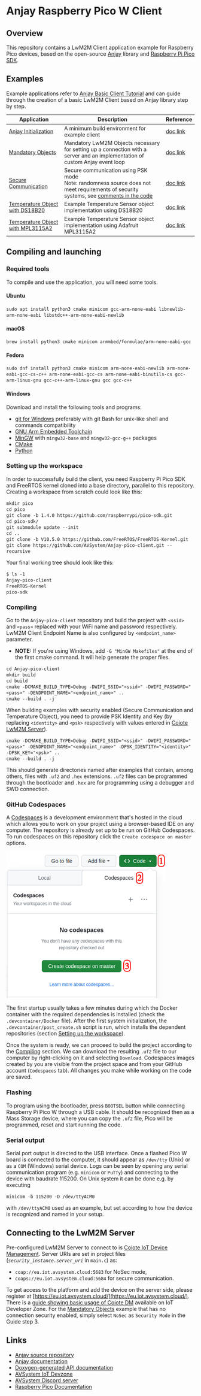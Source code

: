 # Anjay Raspberry Pico W Client
## Overview
This repository contains a LwM2M Client application example for Raspberry Pico devices, based on the open-source [Anjay](https://github.com/AVSystem/Anjay) library and [Raspberry Pi Pico SDK](https://github.com/raspberrypi/pico-sdk).

## Examples

Example applications refer to [Anjay Basic Client Tutorial](https://avsystem.github.io/Anjay-doc/BasicClient.html) and can guide through the creation of a basic LwM2M Client based on Anjay library step by step.

Application|Description|Reference
---|---|---
[Anjay Initialization](anjay_init)|A minimum build environment for example client|[doc link](https://avsystem.github.io/Anjay-doc/BasicClient/BC-Initialization.html)
[Mandatory Objects](mandatory_objects)|Mandatory LwM2M Objects necessary for setting up a connection with a server and an implementation of custom Anjay event loop|[doc link](https://avsystem.github.io/Anjay-doc/BasicClient/BC-MandatoryObjects.html)
[Secure Communication](secure_communication)|Secure communication using PSK mode<br>Note: randomness source does not meet requirements of security systems, see [comments in the code](secure_communication/main.c#L2)|[doc link](https://avsystem.github.io/Anjay-doc/BasicClient/BC-Security.html)
[Temperature Object with DS18B20](temperature_object_ds18b20)|Example Temperature Sensor object implementation using DS18B20|[doc link](https://avsystem.github.io/Anjay-doc/AdvancedTopics/AT-IpsoObjects.html)
[Temperature Object with MPL3115A2](temperature_object_mpl3115a2)|Example Temperature Sensor object implementation using Adafruit MPL3115A2|[doc link](https://avsystem.github.io/Anjay-doc/AdvancedTopics/AT-IpsoObjects.html)

## Compiling and launching

### Required tools

To compile and use the application, you will need some tools.

#### Ubuntu

```
sudo apt install python3 cmake minicom gcc-arm-none-eabi libnewlib-arm-none-eabi libstdc++-arm-none-eabi-newlib
```

#### macOS

```
brew install python3 cmake minicom armmbed/formulae/arm-none-eabi-gcc
```

#### Fedora

```
sudo dnf install python3 cmake minicom arm-none-eabi-newlib arm-none-eabi-gcc-cs-c++ arm-none-eabi-gcc-cs arm-none-eabi-binutils-cs gcc-arm-linux-gnu gcc-c++-arm-linux-gnu gcc gcc-c++
```

#### Windows
Download and install the following tools and programs:
 * [git for Windows](https://gitforwindows.org/) preferably with git Bash for unix-like shell and commands compatibility
 * [GNU Arm Embedded Toolchain](https://developer.arm.com/downloads/-/gnu-rm)
 * [MinGW](https://sourceforge.net/projects/mingw/) with `mingw32-base` and `mingw32-gcc-g++` packages
 * [CMake](https://cmake.org/download/)
 * [Python](https://www.python.org/downloads/windows/)

### Setting up the workspace

In order to successfully build the client, you need Raspberry Pi Pico SDK and FreeRTOS kernel cloned into a base directory, parallel to this repository. Creating a workspace from scratch could look like this:
```
mkdir pico
cd pico
git clone -b 1.4.0 https://github.com/raspberrypi/pico-sdk.git
cd pico-sdk/ 
git submodule update --init 
cd ..
git clone -b V10.5.0 https://github.com/FreeRTOS/FreeRTOS-Kernel.git
git clone https://github.com/AVSystem/Anjay-pico-client.git --recursive
```
Your final working tree should look like this:
```
$ ls -1
Anjay-pico-client
FreeRTOS-Kernel
pico-sdk
```

### Compiling

Go to the `Anjay-pico-client` repository and build the project with `<ssid>` and `<pass>` replaced with your WiFi name and password respectively. LwM2M Client Endpoint Name is also configured by `<endpoint_name>` parameter.
* **NOTE:** If you're using Windows, add `-G "MinGW Makefiles"` at the end of the first cmake command. It will help generate the proper files.
```
cd Anjay-pico-client
mkdir build
cd build
cmake -DCMAKE_BUILD_TYPE=Debug -DWIFI_SSID="<ssid>" -DWIFI_PASSWORD="<pass>" -DENDPOINT_NAME="<endpoint_name>" ..
cmake --build . -j
```

When building examples with security enabled (Secure Communication and Temperature Object), you need to provide PSK Identity and Key (by replacing `<identity>` and `<psk>` respectively with values entered in [Coiote LwM2M Server](#connecting-to-the-lwm2m-server)).
```
cmake -DCMAKE_BUILD_TYPE=Debug -DWIFI_SSID="<ssid>" -DWIFI_PASSWORD="<pass>" -DENDPOINT_NAME="<endpoint_name>" -DPSK_IDENTITY="<identity>" -DPSK_KEY="<psk>" .. 
cmake --build . -j
```

This should generate directories named after examples that contain, among others, files with `.uf2` and `.hex` extensions. `.uf2` files can be programmed through the bootloader and `.hex` are for programming using a debugger and SWD connection.

### GitHub Codespaces
A [Codespaces](https://docs.github.com/en/codespaces/overview) is a development
environment that's hosted in the cloud which allows you to work on your project
using a browser-based IDE on any computer. The repository is already set up to
be run on GitHub Codespaces. To run codespaces on this repository click the
`Create codespace on master` options.

![Codespaces button](.devcontainer/Codespaces_button.png)

The first startup usually takes a few
minutes during which the Docker container with the required dependencies is
installed (check the `.devcontainer/Docker` file). After the first system
initialization, the `.devcontainer/post_create.sh` script is run, which
installs the dependent repositories (section [Setting up the
workspace](#setting-up-the-workspace)).

Once the system is ready, we can proceed to build the project according to the
[Compiling](#compiling) section. We can download the resulting `.uf2` file to
our computer by right-clicking on it and selecting `Download`. Codespaces
images created by you are visible from the project space and from your GitHub
account (`Codespaces` tab). All changes you make while working on the code are
saved.

### Flashing
To program using the bootloader, press `BOOTSEL` button while connecting Raspberry Pi Pico W through a USB cable. It should be recognized then as a Mass Storage device, where you can copy the `.uf2` file, Pico will be programmed, reset and start running the code.

### Serial output
Serial port output is directed to the USB interface. Once a flashed Pico W board is connected to the computer, it should appear as `/dev/tty` (Unix) or as a `COM` (Windows) serial device. Logs can be seen by opening any serial communication program (e.g. `minicom` or `PuTTy`) and connecting to the device with baudrate 115200. On Unix system it can be done e.g. by executing
```
minicom -b 115200 -D /dev/ttyACM0
```
with `/dev/ttyACM0` used as an example, but set according to how the device is recognized and named in your setup.

## Connecting to the LwM2M Server
Pre-configured LwM2M Server to connect to is [Coiote IoT Device Management](https://www.avsystem.com/products/coiote-iot-device-management-platform/). Server URIs are set in project files (_`security_instance.server_uri`_  in `main.c`) as:
 * `coap://eu.iot.avsystem.cloud:5683` for NoSec mode,
 * `coaps://eu.iot.avsystem.cloud:5684` for secure communication.

To get access to the platform and add the device on the server side, please register at [https://eu.iot.avsystem.cloud/](https://eu.iot.avsystem.cloud/). There is a [guide showing basic usage of Coiote DM](https://iotdevzone.avsystem.com/docs/Coiote_IoT_DM/Quick_Start/Connect_device_quickstart/)
available on IoT Developer Zone. For the [Mandatory Objects](mandatory_objects) example that has no connection security enabled, simply select `NoSec` as `Security Mode` in the Guide step 3.

## Links
* [Anjay source repository](https://github.com/AVSystem/Anjay)
* [Anjay documentation](https://avsystem.github.io/Anjay-doc/index.html)
* [Doxygen-generated API documentation](https://avsystem.github.io/Anjay-doc/api/index.html)
* [AVSystem IoT Devzone](https://iotdevzone.avsystem.com/)
* [AVSystem Discord server](https://discord.avsystem.com)
* [Raspberry Pico Documentation](https://www.raspberrypi.com/documentation/microcontrollers/raspberry-pi-pico.html)
